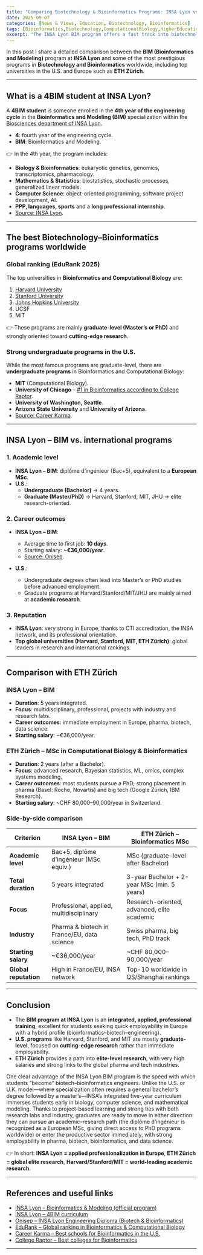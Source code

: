 ```yaml
---
title: "Comparing Biotechnology & Bioinformatics Programs: INSA Lyon vs. Global Leaders"
date: 2025-09-07
categories: [News & Views, Education, Biotechnology, Bioinformatics]
tags: [Bioinformatics,Biotechnology,ComputationalBiology,HigherEducation,EngineeringEducation,INSA-Lyon,BiotechIndustry,DataScience]
excerpt: "The INSA Lyon BIM program offers a fast track into biotechnology and bioinformatics. With its integrated five-year curriculum, project-based learning, and strong industry ties, graduates are ready to pursue either academic research (PhD) or immediate careers in pharma, biotech, and data science."
---
```



In this post I share a detailed comparison between the **BIM (Bioinformatics and Modeling)** program at **INSA Lyon** and some of the most prestigious programs in **Biotechnology and Bioinformatics** worldwide, including top universities in the U.S. and Europe such as **ETH Zürich**.

---

## What is a 4BIM student at INSA Lyon?

A **4BIM student** is someone enrolled in the **4th year of the engineering cycle** in the **Bioinformatics and Modeling (BIM)** specialization within the [Biosciences department of INSA Lyon](https://biotech-bioinfo.insa-lyon.fr/sites/biotech-bioinfo/files/2010programmebim.pdf?utm_source=chatgpt.com).

- **4**: fourth year of the engineering cycle.  
- **BIM**: Bioinformatics and Modeling.  

👉 In the 4th year, the program includes:
- **Biology & Bioinformatics**: eukaryotic genetics, genomics, transcriptomics, pharmacology.  
- **Mathematics & Statistics**: biostatistics, stochastic processes, generalized linear models.  
- **Computer Science**: object-oriented programming, software project development, AI.  
- **PPP, languages, sports** and a **long professional internship**.  
- [Source: INSA Lyon](https://www.insa-lyon.fr/en/formation/parcours/1413/4/2?utm_source=chatgpt.com).

---

## The best Biotechnology–Bioinformatics programs worldwide

### Global ranking (EduRank 2025)
The top universities in **Bioinformatics and Computational Biology** are:
1. [Harvard University](https://edurank.org/biology/bioinformatics/?utm_source=chatgpt.com)  
2. [Stanford University](https://edurank.org/biology/bioinformatics/?utm_source=chatgpt.com)  
3. [Johns Hopkins University](https://edurank.org/biology/bioinformatics/?utm_source=chatgpt.com)  
4. UCSF  
5. MIT  

👉 These programs are mainly **graduate-level (Master’s or PhD)** and strongly oriented toward **cutting-edge research**.

### Strong undergraduate programs in the U.S.
While the most famous programs are graduate-level, there are **undergraduate programs** in Bioinformatics and Computational Biology:
- **MIT** (Computational Biology).  
- **University of Chicago** – [#1 in Bioinformatics according to College Raptor](https://www.collegeraptor.com/Majors/Details/26.1103/Level/Masters-degree/State/All/Bioinformatics/?utm_source=chatgpt.com).  
- **University of Washington, Seattle**.  
- **Arizona State University** and **University of Arizona**.  
- [Source: Career Karma](https://careerkarma.com/blog/best-schools-for-bioinformatics/?utm_source=chatgpt.com).

---

## INSA Lyon – BIM vs. international programs

### 1. Academic level
- **INSA Lyon – BIM**: diplôme d’ingénieur (Bac+5), equivalent to a **European MSc**.  
- **U.S.**:  
  - **Undergraduate (Bachelor)** → 4 years.  
  - **Graduate (Master/PhD)** → Harvard, Stanford, MIT, JHU → elite research-oriented.

### 2. Career outcomes
- **INSA Lyon – BIM**:  
  - Average time to first job: **10 days**.  
  - Starting salary: **~€36,000/year**.  
  - [Source: Onisep](https://www.onisep.fr/ressources/structures-enseignement/auvergne-rhone-alpes/rhone/institut-national-des-sciences-appliquees-de-lyon-site-de-lyon/diplome-d-ingenieur-de-l-institut-national-des-sciences-appliquees-de-lyon-specialite-biotechnologies-et-bioinformatique?utm_source=chatgpt.com).  

- **U.S.**:  
  - Undergraduate degrees often lead into Master’s or PhD studies before advanced employment.  
  - Graduate programs at Harvard/Stanford/MIT/JHU are mainly aimed at **academic research**.

### 3. Reputation
- **INSA Lyon**: very strong in Europe, thanks to CTI accreditation, the INSA network, and its professional orientation.  
- **Top global universities (Harvard, Stanford, MIT, ETH Zürich)**: global leaders in research and international rankings.

---

## Comparison with ETH Zürich

### INSA Lyon – BIM
- **Duration**: 5 years integrated.  
- **Focus**: multidisciplinary, professional, projects with industry and research labs.  
- **Career outcomes**: immediate employment in Europe, pharma, biotech, data science.  
- **Starting salary**: ~€36,000/year.  

### ETH Zürich – MSc in Computational Biology & Bioinformatics
- **Duration**: 2 years (after a Bachelor).  
- **Focus**: advanced research, Bayesian statistics, ML, omics, complex systems modeling.  
- **Career outcomes**: most students pursue a PhD; strong placement in pharma (Basel: Roche, Novartis) and big tech (Google Zürich, IBM Research).  
- **Starting salary**: ~CHF 80,000–90,000/year in Switzerland.  

### Side-by-side comparison

| Criterion                 | INSA Lyon – BIM                                | ETH Zürich – Bioinformatics MSc                   |
|---------------------------|------------------------------------------------|--------------------------------------------------|
| **Academic level**        | Bac+5, diplôme d’ingénieur (MSc equiv.)        | MSc (graduate-level after Bachelor)              |
| **Total duration**        | 5 years integrated                             | 3-year Bachelor + 2-year MSc (min. 5 years)      |
| **Focus**                 | Professional, applied, multidisciplinary       | Research-oriented, advanced, elite academic      |
| **Industry**              | Pharma & biotech in France/EU, data science    | Swiss pharma, big tech, PhD track                |
| **Starting salary**       | ~€36,000/year                                  | ~CHF 80,000–90,000/year                          |
| **Global reputation**     | High in France/EU, INSA network                | Top-10 worldwide in QS/Shanghai rankings         |

---

## Conclusion

- The **BIM program at INSA Lyon** is an **integrated, applied, professional training**, excellent for students seeking quick employability in Europe with a hybrid profile (bioinformatics–biotech–engineering).  
- **U.S. programs** like Harvard, Stanford, and MIT are mostly **graduate-level**, focused on **cutting-edge research** rather than immediate employability.  
- **ETH Zürich** provides a path into **elite-level research**, with very high salaries and strong links to the global pharma and tech industries.  

One clear advantage of the INSA Lyon BIM program is the speed with which students “become” biotech–bioinformatics engineers. Unlike the U.S. or U.K. model—where specialization often requires a general bachelor’s degree followed by a master’s—INSA’s integrated five-year curriculum immerses students early in biology, computer science, and mathematical modeling. Thanks to project-based learning and strong ties with both research labs and industry, graduates are ready to move in either direction: they can pursue an academic–research path (the diplôme d’ingénieur is recognized as a European MSc, giving direct access to PhD programs worldwide) or enter the productive sector immediately, with strong employability in pharma, biotech, bioinformatics, and data science.

👉 In short: **INSA Lyon = applied professionalization in Europe**, **ETH Zürich = global elite research**, **Harvard/Stanford/MIT = world-leading academic research**.

---

## References and useful links

- [INSA Lyon – Bioinformatics & Modeling (official program)](https://biotech-bioinfo.insa-lyon.fr/en/rubrique/program?utm_source=chatgpt.com)  
- [INSA Lyon – 4BIM curriculum](https://www.insa-lyon.fr/en/formation/parcours/1413/4/2?utm_source=chatgpt.com)  
- [Onisep – INSA Lyon Engineering Diploma (Biotech & Bioinformatics)](https://www.onisep.fr/ressources/structures-enseignement/auvergne-rhone-alpes/rhone/institut-national-des-sciences-appliquees-de-lyon-site-de-lyon/diplome-d-ingenieur-de-l-institut-national-des-sciences-appliquees-de-lyon-specialite-biotechnologies-et-bioinformatique?utm_source=chatgpt.com)  
- [EduRank – Global ranking in Bioinformatics & Computational Biology](https://edurank.org/biology/bioinformatics/?utm_source=chatgpt.com)  
- [Career Karma – Best schools for Bioinformatics in the U.S.](https://careerkarma.com/blog/best-schools-for-bioinformatics/?utm_source=chatgpt.com)  
- [College Raptor – Best colleges for Bioinformatics](https://www.collegeraptor.com/Majors/Details/26.1103/Level/Masters-degree/State/All/Bioinformatics/?utm_source=chatgpt.com)  

---
